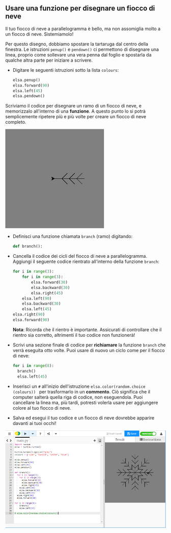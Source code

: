 ## Usare una funzione per disegnare un fiocco di neve

Il tuo fiocco di neve a parallelogramma è bello, ma non assomiglia molto a un fiocco di neve. Sistemiamolo!

Per questo disegno, dobbiamo spostare la tartaruga dal centro della finestra. Le istruzioni `penup()` e `pendown()` ci permettono di disegnare una linea, proprio come sollevare una vera penna dal foglio e spostarla da qualche altra parte per iniziare a scrivere.

- Digitare le seguenti istruzioni sotto la lista `colours`:
    
    ```python
    elsa.penup()
    elsa.forward(90)
    elsa.left(45)
    elsa.pendown()
    ```

Scriviamo il codice per disegnare un ramo di un fiocco di neve, e memorizzalo all'interno di una **funzione**. A questo punto lo si potrà semplicemente ripetere più e più volte per creare un fiocco di neve completo.

![branch](images/branch.PNG)

- Definisci una funzione chiamata `branch` (ramo) digitando:
    
    ```python
    def branch():
    ```

- Cancella il codice dei cicli del fiocco di neve a parallelogramma. Aggiungi il seguente codice rientrato all'interno della funzione `branch`:
    
    ```python
    for i in range(3):
        for i in range(3):
            elsa.forward(30)
            elsa.backward(30)
            elsa.right(45)
        elsa.left(90)
        elsa.backward(30)
        elsa.left(45)
    elsa.right(90)
    elsa.forward(90)
    ```
    
    **Nota**: Ricorda che il rientro è importante. Assicurati di controllare che il rientro sia corretto, altrimenti il tuo codice non funzionerà!

- Scrivi una sezione finale di codice per **richiamare** la funzione `branch` che verrà eseguita otto volte. Puoi usare di nuovo un ciclo come per il fiocco di neve:
    
    ```python
    for i in range(8):
      branch()
      elsa.left(45)
    ```

- Inserisci un `#` all'inizio dell'istruzione `elsa.color(random.choice (colours)) ` per trasformarlo in un **commento**. Ciò significa che il computer salterà quella riga di codice, non eseguendola. Puoi cancellare la linea ma, più tardi, potresti volerla usare per aggiungere colore al tuo fiocco di neve.

- Salva ed esegui il tuo codice e un fiocco di neve dovrebbe apparire davanti ai tuoi occhi!

![](images/snowflake2.png)